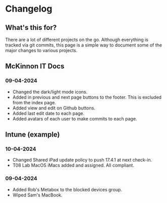 # Changelog

## What's this for?
There are a lot of different projects on the go. Although everything is tracked via git commits, this page is a simple way to document some of the major changes to various projects.

## McKinnon IT Docs
### 09-04-2024
* Changed the dark/light mode icons.
* Added in previous and next page buttons to the footer. This is excluded from the index page.
* Added view and edit on Github buttons.
* Added last edit date to each page.
* Added avatars of each user to make commits to each page.

## Intune (example)
### 10-04-2024
* Changed Shared iPad update policy to push 17.4.1 at next check-in.
* T08 Lab MacOS iMacs added and assigned. All compliant.

### 09-04-2024
* Added Rob's Metabox to the blocked devices group.
* Wiped Sam's MacBook.
